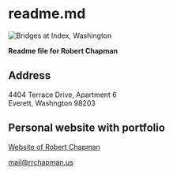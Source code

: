 # readme.md
![Bridges at Index, Washington](https://rrchapman.us/wp-content/uploads/2020/10/Bridges-at-Index-Washington.jpg)  

**Readme file for Robert Chapman**  

## Address

4404 Terrace Drive, Apartment 6  
Everett, Washngton 98203  

## Personal website with portfolio

[Website of Robert Chapman](https://rrchapman.us/)  

<mail@rrchapman.us>
